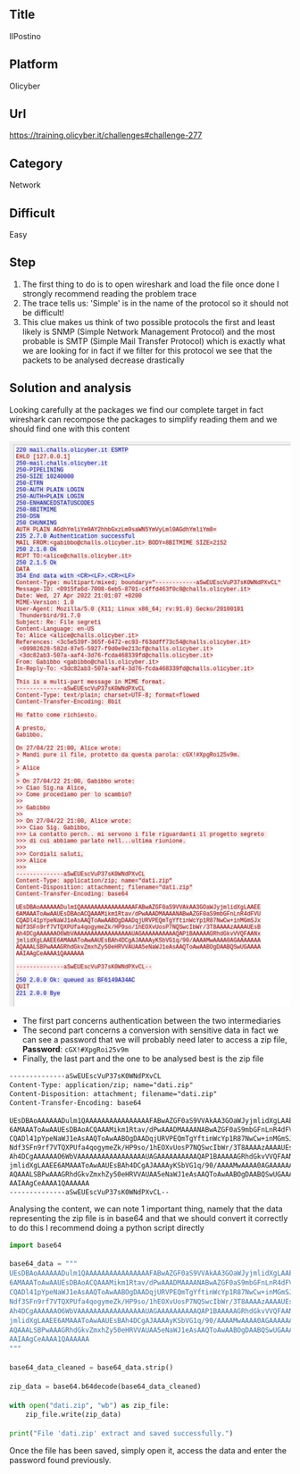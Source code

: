 ## Title

IlPostino

## Platform
Olicyber

## Url

https://training.olicyber.it/challenges#challenge-277

## Category

Network

## Difficult

Easy

## Step

1. The first thing to do is to open wireshark and load the file once done I strongly recommend reading the problem trace
2. The trace tells us: 'Simple' is in the name of the protocol so it should not be difficult!
3. This clue makes us think of two possible protocols the first and least likely is SNMP (Simple Network Management Protocol) and the most probable is SMTP (Simple Mail Transfer Protocol) which is exactly what we are looking for in fact if we filter for this protocol we see that the packets to be analysed decrease drastically


## Solution and analysis
Looking carefully at the packages we find our complete target in fact wireshark can recompose the packages to simplify reading them and we should find one with this content

![image1](Image1.png)

- The first part concerns authentication between the two intermediaries 
- The second part concerns a conversion with sensitive data in fact we can see a password that we will probably need later to access a zip file, **Password**: ```cGX!#XpgRoi25v9m```
- Finally, the last part and the one to be analysed best is the zip file

```Plaintext
--------------aSwEUEscVuP37sK0WNdPXvCL
Content-Type: application/zip; name="dati.zip"
Content-Disposition: attachment; filename="dati.zip"
Content-Transfer-Encoding: base64

UEsDBAoAAAAAADulm1QAAAAAAAAAAAAAAAAFABwAZGF0aS9VVAkAA3GOaWJyjmlidXgLAAEE
6AMAAAToAwAAUEsDBAoACQAAAMikm1Rtav/dPwAAADMAAAANABwAZGF0aS9mbGFnLnR4dFVU
CQADl41pYpeNaWJ1eAsAAQToAwAABOgDAADqjURVPEQmTgYftinWcYp1R87NwCw+inMGmSJx
Ndf3SFn9rf7VTQXPUfa4qogymeZk/HP9so/1hEOXvUosP7NQSwcIbWr/3T8AAAAzAAAAUEsB
Ah4DCgAAAAAAO6WbVAAAAAAAAAAAAAAAAAUAGAAAAAAAAAAQAP1BAAAAAGRhdGkvVVQFAANx
jmlidXgLAAEE6AMAAAToAwAAUEsBAh4DCgAJAAAAyKSbVG1q/90/AAAAMwAAAA0AGAAAAAAA
AQAAALSBPwAAAGRhdGkvZmxhZy50eHRVVAUAA5eNaWJ1eAsAAQToAwAABOgDAABQSwUGAAAA
AAIAAgCeAAAA1QAAAAAA
--------------aSwEUEscVuP37sK0WNdPXvCL--
```

Analysing the content, we can note 1 important thing, namely that the data representing the zip file is in base64 and that we should convert it correctly to do this I recommend doing a python script directly

```Python
import base64

base64_data = """
UEsDBAoAAAAAADulm1QAAAAAAAAAAAAAAAAFABwAZGF0aS9VVAkAA3GOaWJyjmlidXgLAAEE
6AMAAAToAwAAUEsDBAoACQAAAMikm1Rtav/dPwAAADMAAAANABwAZGF0aS9mbGFnLnR4dFVU
CQADl41pYpeNaWJ1eAsAAQToAwAABOgDAADqjURVPEQmTgYftinWcYp1R87NwCw+inMGmSJx
Ndf3SFn9rf7VTQXPUfa4qogymeZk/HP9so/1hEOXvUosP7NQSwcIbWr/3T8AAAAzAAAAUEsB
Ah4DCgAAAAAAO6WbVAAAAAAAAAAAAAAAAAUAGAAAAAAAAAAQAP1BAAAAAGRhdGkvVVQFAANx
jmlidXgLAAEE6AMAAAToAwAAUEsBAh4DCgAJAAAAyKSbVG1q/90/AAAAMwAAAA0AGAAAAAAA
AQAAALSBPwAAAGRhdGkvZmxhZy50eHRVVAUAA5eNaWJ1eAsAAQToAwAABOgDAABQSwUGAAAA
AAIAAgCeAAAA1QAAAAAA
"""

base64_data_cleaned = base64_data.strip()

zip_data = base64.b64decode(base64_data_cleaned)

with open("dati.zip", "wb") as zip_file:
    zip_file.write(zip_data)

print("File 'dati.zip' extract and saved successfully.")
```

Once the file has been saved, simply open it, access the data and enter the password found previously.